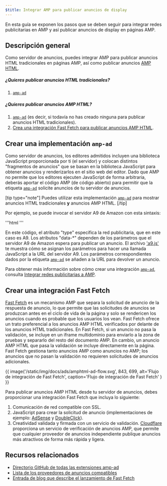 ```yaml
---
$title: Integrar AMP para publicar anuncios de display
---
```


En esta guía se exponen los pasos que se deben seguir para integrar redes publicitarias en AMP y así publicar anuncios de display en páginas AMP.

## Descripción general

Como servidor de anuncios, puedes integrar AMP para publicar anuncios HTML tradicionales en páginas AMP, así como publicar anuncios [AMP HTML](../../../documentation/guides-and-tutorials/learn/intro-to-amphtml-ads.md).

##### ¿Quieres publicar anuncios HTML tradicionales?

1.  [`amp-ad`](../../../documentation/components/reference/amp-ad.md)

##### ¿Quieres publicar anuncios AMP HTML?

1. [`amp-ad`](../../../documentation/components/reference/amp-ad.md) (es decir, si todavía no has creado ninguna para publicar anuncios HTML tradicionales).
2. [Crea una integración Fast Fetch para publicar anuncios AMP HTML](#creating-a-fast-fetch-integration).

## Crear una implementación `amp-ad` <a name="creating-an-amp-ad"></a>

Como servidor de anuncios, los editores admitidos incluyen una biblioteca JavaScript proporcionada por ti (el servidor) y colocan distintos "fragmentos de anuncios" que se basan en la biblioteca JavaScript para obtener anuncios y renderizarlos en el sitio web del editor. Dado que AMP no permite que los editores ejecuten JavaScript de forma arbitraria, deberás aportar el código AMP (de código abierto) para permitir que la etiqueta [`amp-ad`](../../../documentation/components/reference/amp-ad.md) solicite anuncios de tu servidor de anuncios.

[tip type="note"]
Puedes utilizar esta implementación [`amp-ad`](../../../documentation/components/reference/amp-ad.md)  para mostrar anuncios HTML tradicionales **y** anuncios AMP HTML.
[/tip]

Por ejemplo, se puede invocar el servidor A9 de Amazon con esta sintaxis:

'''html
<amp-ad width="300" height="250"
    type="a9"
    data-aax_size="300x250"
    data-aax_pubname="test123"
    data-aax_src="302">
</amp-ad>
'''

En este código, el atributo "type" especifica la red publicitaria, que en este caso es A9. Los atributos "data-*" dependen de los parámetros que el servidor A9 de Amazon espera para publicar un anuncio. El archivo ['a9.js'](https://github.com/ampproject/amphtml/blob/master/ads/a9.js) te muestra cómo se asignan los parámetros para hacer una llamada JavaScript a la URL del servidor A9. Los parámetros correspondientes dados por la etiqueta [`amp-ad`](../../../documentation/components/reference/amp-ad.md) se añaden a la URL para devolver un anuncio.

Para obtener más información sobre cómo crear una integración [`amp-ad`](../../../documentation/components/reference/amp-ad.md), consulta [Integrar redes publicitarias a AMP](https://github.com/ampproject/amphtml/blob/master/ads/README.md).

## Crear una integración Fast Fetch <a name="creating-a-fast-fetch-integration"></a>

[Fast Fetch](https://blog.amp.dev/2017/08/21/even-faster-loading-ads-in-amp/) es un mecanismo AMP que separa la solicitud de anuncio de la respuesta de anuncio, lo que permite que las solicitudes de anuncios se produzcan antes en el ciclo de vida de la página y solo se rendericen los anuncios cuando es probable que los usuarios los vean. Fast Fetch ofrece un trato preferencial a los anuncios AMP HTML verificados por delante de los anuncios HTML tradicionales. En Fast Fetch, si un anuncio no pasa la validación, se incluye en un iframe multidominio para enviarlo a la zona de pruebas y separarlo del resto del documento AMP. En cambio, un anuncio AMP HTML que pasa la validación se incluye directamente en la página. Fast Fetch gestiona tanto anuncios AMP como anuncios no AMP; los anuncios que no pasan la validación no requieren solicitudes de anuncios adicionales.

{{ image('/static/img/docs/ads/amphtml-ad-flow.svg', 843, 699, alt='Flujo de integración de Fast Fetch', caption='Flujo de integración de Fast Fetch' ) }}

Para publicar anuncios AMP HTML desde tu servidor de anuncios, debes proporcionar una integración Fast Fetch que incluya lo siguiente:

1.  Comunicación de red compatible con SSL.
1.  JavaScript para crear la solicitud de anuncio (implementaciones de ejemplo: [AdSense](https://github.com/ampproject/amphtml/tree/master/extensions/amp-ad-network-adsense-impl) y [DoubleClick](https://github.com/ampproject/amphtml/tree/master/extensions/amp-ad-network-doubleclick-impl)).
1.  Creatividad validada y firmada con un servicio de validación. [Cloudflare](https://blog.cloudflare.com/firebolt/) proporciona un servicio de verificación de anuncios AMP, que permite que cualquier proveedor de anuncios independiente publique anuncios más atractivos de forma más rápida y ligera.

## Recursos relacionados

*   [Directorio GitHub de todas las extensiones amp-ad](https://github.com/ampproject/amphtml/tree/master/ads)
*   [Lista de los proveedores de anuncios compatibles](../../../documentation/guides-and-tutorials/develop/monetization/ads_vendors.md)
*   [Entrada de blog que describe el lanzamiento de Fast Fetch](https://blog.amp.dev/2017/08/21/even-faster-loading-ads-in-amp/)
